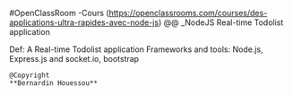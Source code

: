 #OpenClassRoom -Cours (https://openclassrooms.com/courses/des-applications-ultra-rapides-avec-node-js)
 @@ _NodeJS Real-time Todolist application
 
   Def: A Real-time Todolist application 
		Frameworks and tools: Node.js, Express.js and socket.io, bootstrap

	@Copyright
	**Bernardin Houessou** 

